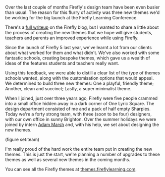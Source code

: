 Over the last couple of months Firefly's design team have been even busier than usual. The reason for this flurry of activity was three new themes we'd be working for the big launch at the Firefly Learning Conference.

There's a [full writeup](http://fireflylearning.com/blog/firefly-learning-conference-round-up) on the Firefly blog, but I wanted to share a little about the process of creating the new themes that we hope will give students, teachers and parents an improved experience while using Firefly.

Since the launch of Firefly 5 last year, we've learnt a lot from our clients about what worked for them and what didn't.  We've also worked with some fantastic schools, creating bespoke themes, which gave us a wealth of ideas of the features students and teachers really want.

Using this feedback, we were able to distill a clear list of the _type_ of themes schools wanted, along with the customisation options that would appeal. We determined to build three new themes: One a playful, friendly theme; Another, clean and succinct; Lastly, a super minimalist theme.

When I joined, just over three years ago, Firefly were five people crammed into a small office hidden away in a dark corner of One Lyric Square. The design department consisted of me and a pack of half empty Sharpies. Today we're a forty strong team, with three (soon to be four) designers, with our own office in sunny Brighton. Over the summer holidays we were joined by intern [Adam Marsh](http://www.adammmarsh.com) and, with his help, we set about designing the new themes.

(figure set:team)

I'm really proud of the hard work the entire team put in creating the new themes. This is just the start, we're planning a number of upgrades to these themes as well as several new themes in the coming months.

You can see all the Firefly themes at [themes.fireflylearning.com](http://themes.fireflylearning.com).
